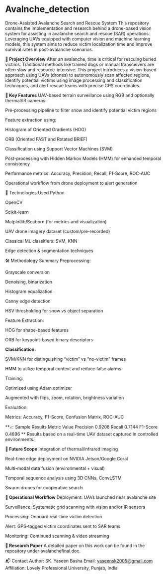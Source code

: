 # Avalnche_detection
Drone-Assisted Avalanche Search and Rescue System
This repository contains the implementation and research behind a drone-based vision system for assisting in avalanche search and rescue (SAR) operations. Leveraging UAVs equipped with computer vision and machine learning models, this system aims to reduce victim localization time and improve survival rates in post-avalanche scenarios.

**📌 Project Overview**
After an avalanche, time is critical for rescuing buried victims. Traditional methods like trained dogs or manual transceivers are often slow and resource-intensive. This project introduces a vision-based approach using UAVs (drones) to autonomously scan affected regions, identify potential victims using image processing and classification techniques, and alert rescue teams with precise GPS coordinates.

**🧠 Key Features**
UAV-based terrain surveillance using RGB and optionally thermal/IR cameras

Pre-processing pipeline to filter snow and identify potential victim regions

Feature extraction using:

Histogram of Oriented Gradients (HOG)

ORB (Oriented FAST and Rotated BRIEF)

Classification using Support Vector Machines (SVM)

Post-processing with Hidden Markov Models (HMM) for enhanced temporal consistency

Performance metrics: Accuracy, Precision, Recall, F1-Score, ROC-AUC

Operational workflow from drone deployment to alert generation

🔧 Technologies Used
Python

OpenCV

Scikit-learn

Matplotlib/Seaborn (for metrics and visualization)

UAV drone imagery dataset (custom/pre-recorded)

Classical ML classifiers: SVM, KNN

Edge detection & segmentation techniques

🛠 Methodology Summary
Preprocessing:

Grayscale conversion

Denoising, binarization

Histogram equalization

Canny edge detection

HSV thresholding for snow vs object separation

Feature Extraction:

HOG for shape-based features

ORB for keypoint-based binary descriptors

**Classification:**

SVM/KNN for distinguishing “victim” vs “no-victim” frames

HMM to utilize temporal context and reduce false alarms

Training:

Optimized using Adam optimizer

Augmented with flips, zoom, rotation, brightness variation

Evaluation:

Metrics: Accuracy, F1-Score, Confusion Matrix, ROC-AUC

**📈 Sample Results
Metric	Value
Precision	0.9208
Recall	0.7144
F1-Score	0.4896
**
Results based on a real-time UAV dataset captured in controlled environments.

**🔮 Future Scope**
Integration of thermal/infrared imaging

Real-time edge deployment on NVIDIA Jetson/Google Coral

Multi-modal data fusion (environmental + visual)

Temporal sequence analysis using 3D CNNs, ConvLSTM

Swarm drones for cooperative search

**🚁 Operational Workflow**
Deployment: UAVs launched near avalanche site

Surveillance: Systematic grid scanning with vision and/or IR sensors

Processing: Onboard real-time victim detection

Alert: GPS-tagged victim coordinates sent to SAR teams

Monitoring: Continued scanning & video streaming

**📄 Research Paper**
A detailed paper on this work can be found in the repository under avalanchefinal.doc.

📬 Contact
Author: SK. Yaseen Basha
Email: yaseensk2005@gmail.com
Affiliation: Lovely Professional University, Punjab, India
